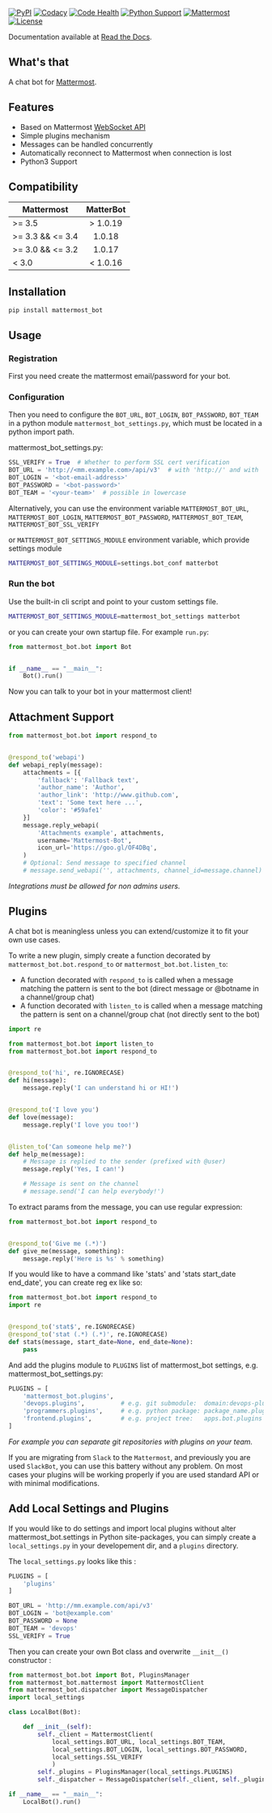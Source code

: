 [![PyPI](https://badge.fury.io/py/mattermost_bot.svg)](https://pypi.python.org/pypi/mattermost_bot)
[![Codacy](https://api.codacy.com/project/badge/grade/b06f3af1d8a04c6faa9a76a4ae3cb483)](https://www.codacy.com/app/gotlium/mattermost_bot)
[![Code Health](https://landscape.io/github/LPgenerator/mattermost_bot/master/landscape.svg?style=flat)](https://landscape.io/github/LPgenerator/mattermost_bot/master)
[![Python Support](https://img.shields.io/badge/python-2.7,3.5-blue.svg)](https://pypi.python.org/pypi/mattermost_bot/)
[![Mattermost](https://img.shields.io/badge/mattermost-1.4+-blue.svg)](http://www.mattermost.org)
[![License](https://img.shields.io/badge/license-MIT-green.svg)](https://pypi.python.org/pypi/mattermost_bot/)

Documentation available at [Read the Docs](http://mattermost-bot.readthedocs.org/).


## What's that

A chat bot for [Mattermost](http://www.mattermost.org).

## Features

* Based on Mattermost [WebSocket API](https://api.mattermost.com)
* Simple plugins mechanism
* Messages can be handled concurrently
* Automatically reconnect to Mattermost when connection is lost
* Python3 Support


## Compatibility

|    Mattermost    |  MatterBot |
|------------------|:----------:|
|     >= 3.5       |  > 1.0.19  |
| >= 3.3 && <= 3.4 |   1.0.18   |
| >= 3.0 && <= 3.2 |   1.0.17   |
|      < 3.0       |  < 1.0.16  |


## Installation

```
pip install mattermost_bot
```

## Usage

### Registration

First you need create the mattermost email/password for your bot.

### Configuration

Then you need to configure the `BOT_URL`, `BOT_LOGIN`, `BOT_PASSWORD`, `BOT_TEAM` in a python module
`mattermost_bot_settings.py`, which must be located in a python import path.


mattermost_bot_settings.py:

```python
SSL_VERIFY = True  # Whether to perform SSL cert verification
BOT_URL = 'http://<mm.example.com>/api/v3'  # with 'http://' and with '/api/v3' path. without trailing slash. '/api/v1' - for version < 3.0
BOT_LOGIN = '<bot-email-address>'
BOT_PASSWORD = '<bot-password>'
BOT_TEAM = '<your-team>'  # possible in lowercase
```

Alternatively, you can use the environment variable `MATTERMOST_BOT_URL`,
`MATTERMOST_BOT_LOGIN`, `MATTERMOST_BOT_PASSWORD`, `MATTERMOST_BOT_TEAM`,
`MATTERMOST_BOT_SSL_VERIFY`

or `MATTERMOST_BOT_SETTINGS_MODULE` environment variable, which provide settings module

```bash
MATTERMOST_BOT_SETTINGS_MODULE=settings.bot_conf matterbot
```


### Run the bot

Use the built-in cli script and point to your custom settings file.

```bash
MATTERMOST_BOT_SETTINGS_MODULE=mattermost_bot_settings matterbot
```

or you can create your own startup file. For example `run.py`:

```python
from mattermost_bot.bot import Bot


if __name__ == "__main__":
    Bot().run()
```

Now you can talk to your bot in your mattermost client!



## Attachment Support

```python
from mattermost_bot.bot import respond_to


@respond_to('webapi')
def webapi_reply(message):
    attachments = [{
        'fallback': 'Fallback text',
        'author_name': 'Author',
        'author_link': 'http://www.github.com',
        'text': 'Some text here ...',
        'color': '#59afe1'
    }]
    message.reply_webapi(
        'Attachments example', attachments,
        username='Mattermost-Bot',
        icon_url='https://goo.gl/OF4DBq',
    )
    # Optional: Send message to specified channel
    # message.send_webapi('', attachments, channel_id=message.channel)
```

*Integrations must be allowed for non admins users.*

## Plugins

A chat bot is meaningless unless you can extend/customize it to fit your own use cases.

To write a new plugin, simply create a function decorated by `mattermost_bot.bot.respond_to` or `mattermost_bot.bot.listen_to`:

- A function decorated with `respond_to` is called when a message matching the pattern is sent to the bot (direct message or @botname in a channel/group chat)
- A function decorated with `listen_to` is called when a message matching the pattern is sent on a channel/group chat (not directly sent to the bot)

```python
import re

from mattermost_bot.bot import listen_to
from mattermost_bot.bot import respond_to


@respond_to('hi', re.IGNORECASE)
def hi(message):
    message.reply('I can understand hi or HI!')


@respond_to('I love you')
def love(message):
    message.reply('I love you too!')


@listen_to('Can someone help me?')
def help_me(message):
    # Message is replied to the sender (prefixed with @user)
    message.reply('Yes, I can!')

    # Message is sent on the channel
    # message.send('I can help everybody!')
```

To extract params from the message, you can use regular expression:
```python
from mattermost_bot.bot import respond_to


@respond_to('Give me (.*)')
def give_me(message, something):
    message.reply('Here is %s' % something)
```

If you would like to have a command like 'stats' and 'stats start_date end_date', you can create reg ex like so:

```python
from mattermost_bot.bot import respond_to
import re


@respond_to('stat$', re.IGNORECASE)
@respond_to('stat (.*) (.*)', re.IGNORECASE)
def stats(message, start_date=None, end_date=None):
    pass
```


And add the plugins module to `PLUGINS` list of mattermost_bot settings, e.g. mattermost_bot_settings.py:

```python
PLUGINS = [
    'mattermost_bot.plugins',
    'devops.plugins',          # e.g. git submodule:  domain:devops-plugins.git
    'programmers.plugins',     # e.g. python package: package_name.plugins
    'frontend.plugins',        # e.g. project tree:   apps.bot.plugins
]
```
*For example you can separate git repositories with plugins on your team.*


If you are migrating from `Slack` to the `Mattermost`, and previously you are used `SlackBot`,
you can use this battery without any problem. On most cases your plugins will be working properly
if you are used standard API or with minimal modifications.

## Add Local Settings and Plugins

If you would like to do settings and import local plugins without alter mattermost_bot.settings in Python site-packages, you can simply create a `local_settings.py` in your developement dir, and a `plugins` directory.

The `local_settings.py` looks like this :

```python
PLUGINS = [
    'plugins'
]

BOT_URL = 'http://mm.example.com/api/v3'
BOT_LOGIN = 'bot@example.com'
BOT_PASSWORD = None
BOT_TEAM = 'devops'
SSL_VERIFY = True
```

Then you can create your own Bot class and overwrite `__init__()` constructor :

```python
from mattermost_bot.bot import Bot, PluginsManager
from mattermost_bot.mattermost import MattermostClient
from mattermost_bot.dispatcher import MessageDispatcher
import local_settings

class LocalBot(Bot):

    def __init__(self):
        self._client = MattermostClient(
            local_settings.BOT_URL, local_settings.BOT_TEAM,
            local_settings.BOT_LOGIN, local_settings.BOT_PASSWORD,
            local_settings.SSL_VERIFY
            )
        self._plugins = PluginsManager(local_settings.PLUGINS)
        self._dispatcher = MessageDispatcher(self._client, self._plugins)

if __name__ == "__main__":
    LocalBot().run()
```